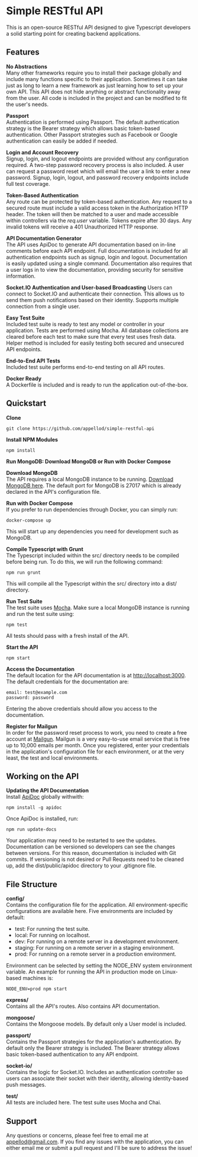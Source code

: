 # Simple RESTful API
This is an open-source RESTful API designed to give Typescript developers a solid
starting point for creating backend applications.

## Features

**No Abstractions**  
Many other frameworks require you to install their package globally and include
many functions specific to their application. Sometimes it can take just as long
to learn a new framework as just learning how to set up your own API. This API
does not hide anything or abstract functionality away from the user. All code
is included in the project and can be modified to fit the user's needs.

**Passport**  
Authentication is performed using Passport. The default authentication strategy
is the Bearer strategy which allows basic token-based authentication. Other
Passport strategies such as Facebook or Google authentication can easily be
added if needed.

**Login and Account Recovery**  
Signup, login, and logout endpoints are provided without any configuration required.
A two-step password recovery process is also included. A user can request a password
reset which will email the user a link to enter a new password. Signup, login,
logout, and password recovery endpoints include full test coverage.

**Token-Based Authentication**  
Any route can be protected by token-based authentication. Any request to a
secured route must include a valid access token in the Authorization HTTP
header. The token will then be matched to a user and made accessible within
controllers via the *req.user* variable. Tokens expire after 30 days. Any invalid
tokens will receive a 401 Unauthorized HTTP response.

**API Documentation Generator**  
The API uses ApiDoc to generate API documentation based on in-line comments
before each API endpoint. Full documentation is included for all authentication
endpoints such as signup, login and logout. Documentation is easily updated
using a single command. Documentation also requires that a user logs in to
view the documentation, providing security for sensitive information.

**Socket.IO Authentication and User-based Broadcasting**
Users can connect to Socket.IO and authenticate their connection. This allows us to send
them push notifications based on their identity. Supports multiple connection from a single user. 

**Easy Test Suite**  
Included test suite is ready to test any model or controller in your application.
Tests are performed using Mocha. All database collections are cleared before
each test to make sure that every test uses fresh data. Helper method is
included for easily testing both secured and unsecured API endpoints.

**End-to-End API Tests**  
Included test suite performs end-to-end testing on all API routes.

**Docker Ready**  
A Dockerfile is included and is ready to run the application out-of-the-box.


## Quickstart

**Clone**  
```
git clone https://github.com/appellod/simple-restful-api
```

**Install NPM Modules**  
```
npm install
```

**Run MongoDB: Download MongoDB or Run with Docker Compose**

**Download MongoDB**  
The API requires a local MongoDB instance to be running. [Download MongoDB here](https://www.mongodb.com/). 
The default port for MongoDB is 27017 which is already declared in the API's configuration file.

**Run with Docker Compose**  
If you prefer to run dependencies through Docker, you can simply run:
```
docker-compose up
```
This will start up any dependencies you need for development such as MongoDB.

**Compile Typescript with Grunt**  
The Typescript included within the src/ directory needs to be compiled before being run. To do this, we will
run the following command:
```
npm run grunt
```
This will compile all the Typescript within the src/ directory into a dist/ directory. 

**Run Test Suite**  
The test suite uses [Mocha](https://mochajs.org/). Make sure a local MongoDB instance is running and run
the test suite using:
```
npm test
```
All tests should pass with a fresh install of the API.

**Start the API**  
```
npm start
```

**Access the Documentation**  
The default location for the API documentation is at
[http://localhost:3000](http://localhost:3000). The default credentials for the
documentation are:
```
email: test@example.com  
password: password
```
Entering the above credentials should allow you access to the documentation.

**Register for Mailgun**  
In order for the password reset process to work, you need to create a free
account at [Mailgun](https://www.mailgun.com/). Mailgun is a very easy-to-use
email service that is free up to 10,000 emails per month. Once you registered,
enter your credentials in the application's configuration file for each
environment, or at the very least, the test and local environments.

## Working on the API

**Updating the API Documentation**  
Install [ApiDoc](http://apidocjs.com/) globally withwith:
```
npm install -g apidoc
```
Once ApiDoc is installed, run:
```
npm run update-docs
```
Your application may need to be restarted to see the updates.
Documentation can be versioned so developers can see the changes between versions. For this reason,
documentation is included with Git commits. If versioning is not desired or Pull Requests need to be cleaned up,
add the dist/public/apidoc directory to your .gitignore file.

## File Structure

**config/**  
Contains the configuration file for the application. All environment-specific
configurations are available here. Five environments are included by default:
* test: For running the test suite.
* local: For running on localhost.
* dev: For running on a remote server in a development environment.
* staging: For running on a remote server in a staging environment.
* prod: For running on a remote server in a production environment.

Environment can be selected by setting the NODE_ENV system environment variable.
An example for running the API in production mode on Linux-based machines is:
```
NODE_ENV=prod npm start
```
**express/**  
Contains all the API's routes. Also contains API documentation.

**mongoose/**  
Contains the Mongoose models. By default only a User model is included.

**passport/**  
Contains the Passport strategies for the application's authentication.
By default only the Bearer strategy is included. The Bearer strategy allows
basic token-based authentication to any API endpoint.

**socket-io/**  
Contains the logic for Socket.IO. Includes an authentication controller so users
can associate their socket with their identity, allowing identity-based push messages.

**test/**  
All tests are included here. The test suite uses Mocha and Chai.

## Support
Any questions or concerns, please feel free to email me at appellod@gmail.com.
If you find any issues with the application, you can either email me or submit
a pull request and I'll be sure to address the issue!
